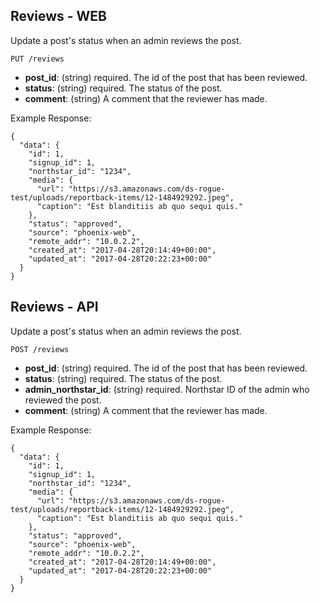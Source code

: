 ## Reviews - WEB

Update a post's status when an admin reviews the post.

```
PUT /reviews
```

  - **post_id**: (string) required.
    The id of the post that has been reviewed.
  - **status**: (string) required.
    The status of the post. 
  - **comment**: (string)
    A comment that the reviewer has made. 

Example Response:

```
{
  "data": {
    "id": 1,
    "signup_id": 1,
    "northstar_id": "1234",
    "media": {
      "url": "https://s3.amazonaws.com/ds-rogue-test/uploads/reportback-items/12-1484929292.jpeg",
      "caption": "Est blanditiis ab quo sequi quis."
    },
    "status": "approved",
    "source": "phoenix-web",
    "remote_addr": "10.0.2.2",
    "created_at": "2017-04-28T20:14:49+00:00",
    "updated_at": "2017-04-28T20:22:23+00:00"
  }
}
```

## Reviews - API

Update a post's status when an admin reviews the post.

```
POST /reviews
```

  - **post_id**: (string) required.
    The id of the post that has been reviewed.
  - **status**: (string) required.
    The status of the post.
  - **admin_northstar_id**: (string) required.
    Northstar ID of the admin who reviewed the post.
  - **comment**: (string)
    A comment that the reviewer has made.

Example Response:

```
{
  "data": {
    "id": 1,
    "signup_id": 1,
    "northstar_id": "1234",
    "media": {
      "url": "https://s3.amazonaws.com/ds-rogue-test/uploads/reportback-items/12-1484929292.jpeg",
      "caption": "Est blanditiis ab quo sequi quis."
    },
    "status": "approved",
    "source": "phoenix-web",
    "remote_addr": "10.0.2.2",
    "created_at": "2017-04-28T20:14:49+00:00",
    "updated_at": "2017-04-28T20:22:23+00:00"
  }
}
```
